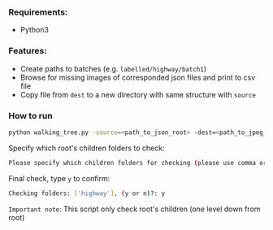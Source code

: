 ### Requirements:
 - Python3

### Features:
 - Create paths to batches (e.g. `labelled/highway/batch1`)
 - Browse for missing images of corresponded json files and print to csv file
 - Copy file from `dest` to a new directory with same structure with `source`

### How to run
```bash
python walking_tree.py -source=<path_to_json_root> -dest=<path_to_jpeg_root> -save_dir=<path_to_save_dir>
```

Specify which root's children folders to check:
```bash
Please specify which children folders for checking (please use comma or space): highway
```

Final check, type `y` to confirm:
```bash
Checking folders: ['highway'], (y or n)?: y
```

`Important note`: This script only check root's children (one level down from root)